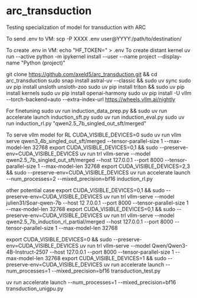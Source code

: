 # arc_transduction
Testing specialization of model for transduction with ARC

To send .env to VM: scp -P XXXX .env user@YYYY:/path/to/destination/

To create .env in VM: echo "HF_TOKEN=" > .env
To create distant kernel uv run --active python -m ipykernel install --user --name project --display-name "Python (project)"

git clone https://github.com/axeld5/arc_transduction.git && cd arc_transduction
sudo snap install astral-uv --classic && sudo uv sync
sudo uv pip install unsloth unsloth-zoo
sudo uv pip install triton && sudo uv pip install kernels
sudo uv pip install openai-harmony
sudo uv pip install -U vllm --torch-backend=auto --extra-index-url https://wheels.vllm.ai/nightly

For finetuning
sudo uv run induction_data_prep.py && sudo uv run accelerate launch induction_sft.py
sudo uv run induction_eval.py
sudo uv run induction_rl.py "qwen2.5_7b_singled_out_sft/merged"

To serve vllm model for RL
CUDA_VISIBLE_DEVICES=0 sudo uv run vllm serve qwen3_4b_singled_out_sft/merged --tensor-parallel-size 1 --max-model-len 32768
export CUDA_VISIBLE_DEVICES=0,1 && sudo --preserve-env=CUDA_VISIBLE_DEVICES uv run trl vllm-serve --model qwen2.5_7b_singled_out_sft/merged --host 127.0.0.1 --port 8000 --tensor-parallel-size 1 --max-model-len 32768
export CUDA_VISIBLE_DEVICES=2,3 && sudo --preserve-env=CUDA_VISIBLE_DEVICES uv run accelerate launch  --num_processes=2  --mixed_precision=bf16 induction_rl.py

other potential case
export CUDA_VISIBLE_DEVICES=0,1 && sudo --preserve-env=CUDA_VISIBLE_DEVICES uv run trl vllm-serve --model julien31/Soar-qwen-7b --host 12
7.0.0.1 --port 8000 --tensor-parallel-size 1 --max-model-len 32768
export CUDA_VISIBLE_DEVICES=0,1 && sudo --preserve-env=CUDA_VISIBLE_DEVICES uv run trl vllm-serve --model qwen2.5_7b_induction_rl_partial/merged --host 127.0.0.1 --port 8000 --tensor-parallel-size 1 --max-model-len 32768

export CUDA_VISIBLE_DEVICES=0 && sudo --preserve-env=CUDA_VISIBLE_DEVICES uv run trl vllm-serve --model Qwen/Qwen3-4B-Instruct-2507 --host 127.0.0.1 --port 8000 --tensor-parallel-size 1 --max-model-len 32768
export CUDA_VISIBLE_DEVICES=1 && sudo --preserve-env=CUDA_VISIBLE_DEVICES uv run accelerate launch  --num_processes=1 --mixed_precision=bf16 transduction_test.py

uv run accelerate launch  --num_processes=1 --mixed_precision=bf16 transduction_unigpu.py